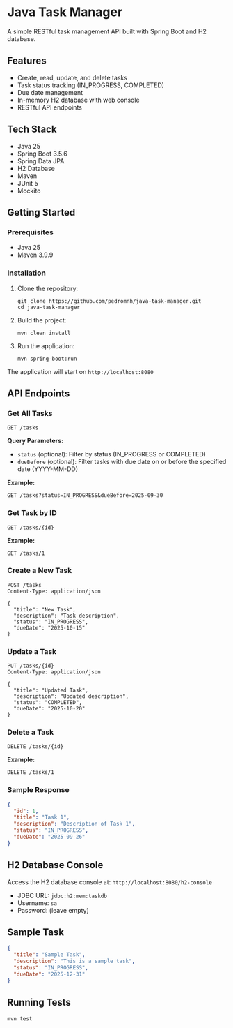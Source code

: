 # Java Task Manager

A simple RESTful task management API built with Spring Boot and H2 database.

## Features

- Create, read, update, and delete tasks
- Task status tracking (IN_PROGRESS, COMPLETED)
- Due date management
- In-memory H2 database with web console
- RESTful API endpoints

## Tech Stack

- Java 25
- Spring Boot 3.5.6
- Spring Data JPA
- H2 Database
- Maven
- JUnit 5
- Mockito

## Getting Started

### Prerequisites

- Java 25
- Maven 3.9.9

### Installation

1. Clone the repository:
   ```
   git clone https://github.com/pedromnh/java-task-manager.git
   cd java-task-manager
   ```

2. Build the project:
   ```
   mvn clean install
   ```

3. Run the application:
   ```
   mvn spring-boot:run
   ```

The application will start on `http://localhost:8080`

## API Endpoints

### Get All Tasks
```http
GET /tasks
```
**Query Parameters:**
- `status` (optional): Filter by status (IN_PROGRESS or COMPLETED)
- `dueBefore` (optional): Filter tasks with due date on or before the specified date (YYYY-MM-DD)

**Example:**
```http
GET /tasks?status=IN_PROGRESS&dueBefore=2025-09-30
```

### Get Task by ID
```http
GET /tasks/{id}
```
**Example:**
```http
GET /tasks/1
```

### Create a New Task
```http
POST /tasks
Content-Type: application/json

{
  "title": "New Task",
  "description": "Task description",
  "status": "IN_PROGRESS",
  "dueDate": "2025-10-15"
}
```

### Update a Task
```http
PUT /tasks/{id}
Content-Type: application/json

{
  "title": "Updated Task",
  "description": "Updated description",
  "status": "COMPLETED",
  "dueDate": "2025-10-20"
}
```

### Delete a Task
```http
DELETE /tasks/{id}
```
**Example:**
```http
DELETE /tasks/1
```

### Sample Response
```json
{
  "id": 1,
  "title": "Task 1",
  "description": "Description of Task 1",
  "status": "IN_PROGRESS",
  "dueDate": "2025-09-26"
}
```

## H2 Database Console

Access the H2 database console at: `http://localhost:8080/h2-console`

- JDBC URL: `jdbc:h2:mem:taskdb`
- Username: `sa`
- Password: (leave empty)

## Sample Task

```json
{
  "title": "Sample Task",
  "description": "This is a sample task",
  "status": "IN_PROGRESS",
  "dueDate": "2025-12-31"
}
```

## Running Tests

```
mvn test
```
